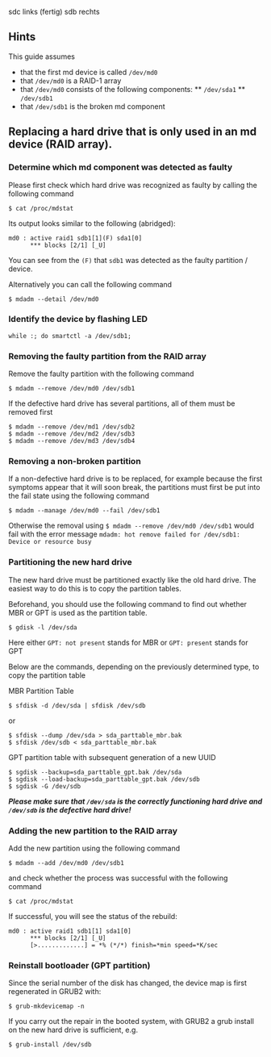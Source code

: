 sdc links (fertig)
sdb rechts

## Hints

This guide assumes

* that the first md device is called `/dev/md0`
* that `/dev/md0` is a RAID-1 array
* that `/dev/md0` consists of the following components:
** `/dev/sda1`
** `/dev/sdb1`
* that `/dev/sdb1` is the broken md component

## Replacing a hard drive that is only used in an md device (RAID array).

### Determine which md component was detected as faulty

Please first check which hard drive was recognized as faulty by calling the following command

```
$ cat /proc/mdstat
```

Its output looks similar to the following (abridged):

```
md0 : active raid1 sdb1[1](F) sda1[0]
      *** blocks [2/1] [_U]
```

You can see from the `(F)` that `sdb1` was detected as the faulty partition / device.

Alternatively you can call the following command

```
$ mdadm --detail /dev/md0
```

### Identify the device by flashing LED

```
while :; do smartctl -a /dev/sdb1;
```

### Removing the faulty partition from the RAID array

Remove the faulty partition with the following command

```
$ mdadm --remove /dev/md0 /dev/sdb1
```

If the defective hard drive has several partitions, all of them must be removed first

```
$ mdadm --remove /dev/md1 /dev/sdb2
$ mdadm --remove /dev/md2 /dev/sdb3
$ mdadm --remove /dev/md3 /dev/sdb4
```

### Removing a non-broken partition

If a non-defective hard drive is to be replaced, for example because the first symptoms appear that it will soon break, the partitions must first be put into the fail state using the following command

```
$ mdadm --manage /dev/md0 --fail /dev/sdb1
```

Otherwise the removal using `$ mdadm --remove /dev/md0 /dev/sdb1` would fail with the error message `mdadm: hot remove failed for /dev/sdb1: Device or resource busy`

### Partitioning the new hard drive

The new hard drive must be partitioned exactly like the old hard drive. The easiest way to do this is to copy the partition tables.

Beforehand, you should use the following command to find out whether MBR or GPT is used as the partition table.

```
$ gdisk -l /dev/sda
```

Here either `GPT: not present` stands for MBR or `GPT: present` stands for GPT

Below are the commands, depending on the previously determined type, to copy the partition table

MBR Partition Table

```
$ sfdisk -d /dev/sda | sfdisk /dev/sdb
```

or

```
$ sfdisk --dump /dev/sda > sda_parttable_mbr.bak
$ sfdisk /dev/sdb < sda_parttable_mbr.bak
```

GPT partition table with subsequent generation of a new UUID

```
$ sgdisk --backup=sda_parttable_gpt.bak /dev/sda
$ sgdisk --load-backup=sda_parttable_gpt.bak /dev/sdb
$ sgdisk -G /dev/sdb
```

***Please make sure that `/dev/sda` is the correctly functioning hard drive and `/dev/sdb` is the defective hard drive!***

### Adding the new partition to the RAID array

Add the new partition using the following command

```
$ mdadm --add /dev/md0 /dev/sdb1
```

and check whether the process was successful with the following command

```
$ cat /proc/mdstat
```

If successful, you will see the status of the rebuild:

```
md0 : active raid1 sdb1[1] sda1[0]
      *** blocks [2/1] [_U]
      [>.............] = *% (*/*) finish=*min speed=*K/sec
```

### Reinstall bootloader (GPT partition)

Since the serial number of the disk has changed, the device map is first regenerated in GRUB2 with:

```
$ grub-mkdevicemap -n
```

If you carry out the repair in the booted system, with GRUB2 a grub install on the new hard drive is sufficient, e.g.

```
$ grub-install /dev/sdb
```
